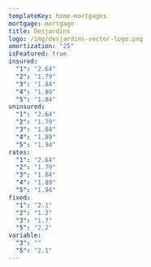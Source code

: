 ```yaml
---
templateKey: home-mortgages
mortgage: mortgage
title: Desjardins
logo: /img/desjardins-vector-logo.png
amortization: "25"
isFeatured: true
insured:
  "1": "2.64"
  "2": "1.79"
  "3": "1.84"
  "4": "1.89"
  "5": "1.84"
uninsured:
  "1": "2.64"
  "2": "1.79"
  "3": "1.84"
  "4": "1.89"
  "5": "1.94"
rates:
  "1": "2.64"
  "2": "1.79"
  "3": "1.84"
  "4": "1.89"
  "5": "1.94"
fixed:
  "1": "2.1"
  "2": "1.2"
  "3": "1.7"
  "5": "2.2"
variable:
  "3": ""
  "5": "2.1"
---
```

